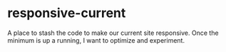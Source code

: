 responsive-current
==================

A place to stash the code to make our current site responsive. Once the minimum is up a running, I want to optimize and experiment.
